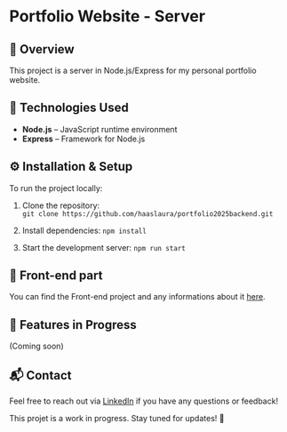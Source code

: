 # Portfolio Website - Server

## 📌 Overview

This project is a server in Node.js/Express for my personal portfolio website.

## 🚀 Technologies Used

- **Node.js** – JavaScript runtime environment 
- **Express** – Framework for Node.js     

## ⚙️ Installation & Setup

To run the project locally:  

1. Clone the repository:  
`git clone https://github.com/haaslaura/portfolio2025backend.git`

2. Install dependencies:
`npm install`

3. Start the development server:
`npm run start`

## 🎨 Front-end part
You can find the Front-end project and any informations about it [here](https://github.com/haaslaura/portfolio2025).

## 🔨 Features in Progress
(Coming soon)

## 📬 Contact
Feel free to reach out via [LinkedIn](https://www.linkedin.com/in/laurahaas-developpement/) if you have any questions or feedback!

This projet is a work in progress. Stay tuned for updates! 🚀